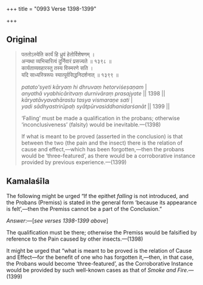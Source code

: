 +++
title = "0993 Verse 1398-1399"

+++
## Original 
>
> पततोऽस्येति कार्यं हि ध्रुवं हेतोर्विशेषणम् ।  
> अन्यथा व्यभिचारित्वं दुर्निवारं प्रसज्यते ॥ १३९८ ॥  
> कार्यताव्यवहारस्तु तस्य विस्मरणे सति ।  
> यदि साध्यस्त्रिरूपः स्यात्पूर्वसिद्धनिदर्शनात् ॥ १३९९ ॥ 
>
> *patato'syeti kāryaṃ hi dhruvaṃ hetorviśeṣaṇam* \|  
> *anyathā vyabhicāritvaṃ durnivāraṃ prasajyate* \|\| 1398 \|\|  
> *kāryatāvyavahārastu tasya vismaraṇe sati* \|  
> *yadi sādhyastrirūpaḥ syātpūrvasiddhanidarśanāt* \|\| 1399 \|\| 
>
> ‘Falling’ must be made a qualification in the probans; otherwise ‘inconclusiveness’ (falsity) would be inevitable.—(1398) 
>
> If what is meant to be proved (asserted in the conclusion) is that between the two (the pain and the insect) there is the relation of cause and effect,—which has been forgotten,—then the probans would be ‘three-featured’, as there would be a corroborative instance provided by previous experience.—(1399)



## Kamalaśīla

The following might be urged “If the epithet *falling* is not introduced, and the Probans (Premiss) is stated in the general form ‘because its appearance is felt’,—then the Premiss cannot be a part of the Conclusion.”

*Answer*:—[*see verses 1398-1399 above*]

The qualification must be there; otherwise the Premiss would be falsified by reference to the Pain caused by other insects.—(1398)

It might be urged that “what is meant to be proved is the relation of Cause and Effect—for the benefit of one who has forgotten it,—then, in that case, the Probans would become ‘three-featured’, as the Corroborative Instance would be provided by such well-known cases as that of *Smoke and Fire*.—(1399)




